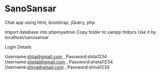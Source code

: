 # SanoSansar
Chat app using html, bootstrap, jQuery, php

Import database into phpmyadmin
Copy folder to xampp htdocs 
Use it by localhost/sanosansar

Login Details
  
  Username:shila@gmail.com , Password:shila1234
  Username:shetal@gmail.com , Password:shetal1234
  Username:shiva@gmail.com , Password:shiva1234
